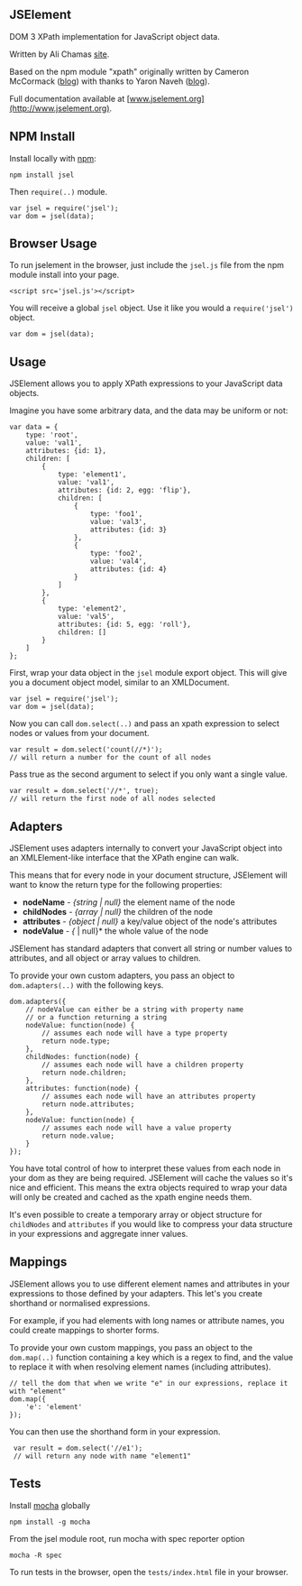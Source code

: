 ## JSElement
DOM 3 XPath implementation for JavaScript object data.

Written by Ali Chamas [site](http://www.musicartscience.com.au).

Based on the npm module "xpath" originally written by Cameron McCormack ([blog](http://mcc.id.au/xpathjs)) with thanks to Yaron Naveh ([blog](http://webservices20.blogspot.com/)).

Full documentation available at [www.jselement.org](http://www.jselement.org).

## NPM Install
Install locally with [npm](http://github.com/isaacs/npm):

    npm install jsel

Then `require(..)` module.

    var jsel = require('jsel');
    var dom = jsel(data);

## Browser Usage
To run jselement in the browser, just include the `jsel.js` file from the npm module install into your page.

    <script src='jsel.js'></script>

You will receive a global `jsel` object. Use it like you would a `require('jsel')` object.

    var dom = jsel(data);

## Usage
JSElement allows you to apply XPath expressions to your JavaScript data objects.

Imagine you have some arbitrary data, and the data may be uniform or not:

    var data = {
    	type: 'root',
    	value: 'val1',
    	attributes: {id: 1},
    	children: [
    		{
    			type: 'element1',
    			value: 'val1',
    			attributes: {id: 2, egg: 'flip'},
    			children: [
    				{
    					type: 'foo1',
    					value: 'val3',
    					attributes: {id: 3}
    				},
    				{
    					type: 'foo2',
    					value: 'val4',
    					attributes: {id: 4}
    				}
    			]
    		},
    		{
    			type: 'element2',
    			value: 'val5',
    			attributes: {id: 5, egg: 'roll'},
    			children: []
    		}
    	]
    };

First, wrap your data object in the `jsel` module export object. This will give you a document object model, similar to an XMLDocument.

    var jsel = require('jsel');
    var dom = jsel(data);

Now you can call `dom.select(..)` and pass an xpath expression to select nodes or values from your document.

    var result = dom.select('count(//*)');
    // will return a number for the count of all nodes

Pass true as the second argument to select if you only want a single value.

    var result = dom.select('//*', true);
    // will return the first node of all nodes selected

## Adapters
JSElement uses adapters internally to convert your JavaScript object into an XMLElement-like interface that the XPath engine can walk.

This means that for every node in your document structure, JSElement will want to know the return type for the following properties:

* **nodeName** - *{string | null}* the element name of the node
* **childNodes** - *{array | null}* the children of the node
* **attributes** - *{object | null}* a key/value object of the node's attributes
* **nodeValue** - *{* | null}* the whole value of the node

JSElement has standard adapters that convert all string or number values to attributes, and all object or array values to children.

To provide your own custom adapters, you pass an object to `dom.adapters(..)` with the following keys.

    dom.adapters({
        // nodeValue can either be a string with property name
        // or a function returning a string
        nodeValue: function(node) {
            // assumes each node will have a type property
            return node.type;
        },
        childNodes: function(node) {
            // assumes each node will have a children property
            return node.children;
        },
        attributes: function(node) {
            // assumes each node will have an attributes property
            return node.attributes;
        },
        nodeValue: function(node) {
            // assumes each node will have a value property
            return node.value;
        }
    });

You have total control of how to interpret these values from each node in your dom as they are being required. JSElement will cache the values so it's nice and efficient. This means the extra objects required to wrap your data will only be created and cached as the xpath engine needs them.

It's even possible to create a temporary array or object structure for `childNodes` and `attributes` if you would like to compress your data structure in your expressions and aggregate inner values.

## Mappings
JSElement allows you to use different element names and attributes in your expressions to those defined by your adapters. This let's you create shorthand or normalised expressions.

For example, if you had elements with long names or attribute names, you could create mappings to shorter forms.

To provide your own custom mappings, you pass an object to the `dom.map(..)` function containing a key which is a regex to find, and the value to replace it with when resolving element names (including attributes).

    // tell the dom that when we write "e" in our expressions, replace it with "element"
    dom.map({
        'e': 'element'
    });

You can then use the shorthand form in your expression.

     var result = dom.select('//e1');
     // will return any node with name "element1"

## Tests
Install [mocha](http://visionmedia.github.io/mocha/#installation) globally

    npm install -g mocha

From the jsel module root, run mocha with spec reporter option

    mocha -R spec

To run tests in the browser, open the `tests/index.html` file in your browser.